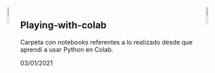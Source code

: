 <center>
  <img src='https://earthengine.google.com/static/images/earth-engine-logo.png' align='left' width=10%/>
  <img src='https://colab.research.google.com/img/colab_favicon_256px.png' align='right' width=10%/>
</center>

## Playing-with-colab

Carpeta con notebooks referentes a lo realizado desde que aprendí a usar Python en Colab.

03/01/2021
